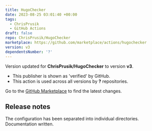 ```yaml
---
title: HugoChecker
date: 2023-08-25 03:01:40 +00:00
tags:
  - ChrisPrusik
  - GitHub Actions
draft: false
repo: ChrisPrusik/HugoChecker
marketplace: https://github.com/marketplace/actions/hugochecker
version: v3
dependentsNumber: '?'
---
```



Version updated for **ChrisPrusik/HugoChecker** to version **v3**.
- This publisher is shown as 'verified' by GitHub.
- This action is used across all versions by **?** repositories.

Go to the [GitHub Marketplace](https://github.com/marketplace/actions/hugochecker) to find the latest changes.

## Release notes

The configuration has been separated into individual directories.
Documentation written.
